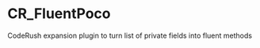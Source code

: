 CR_FluentPoco
=============

CodeRush expansion plugin to turn list of private fields into fluent methods
